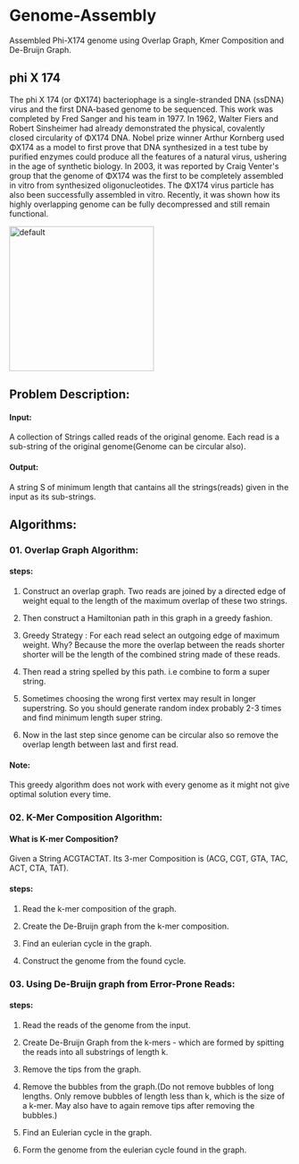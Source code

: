 # Genome-Assembly

Assembled Phi-X174 genome using Overlap Graph, Kmer Composition and De-Bruijn Graph.

## phi X 174

The phi X 174 (or ΦX174) bacteriophage is a single-stranded DNA (ssDNA) virus and the first DNA-based genome to be sequenced. This work was completed by Fred Sanger and his team in 1977. In 1962, Walter Fiers and Robert Sinsheimer had already demonstrated the physical, covalently closed circularity of ΦX174 DNA. Nobel prize winner Arthur Kornberg used ΦX174 as a model to first prove that DNA synthesized in a test tube by purified enzymes could produce all the features of a natural virus, ushering in the age of synthetic biology. In 2003, it was reported by Craig Venter's group that the genome of ΦX174 was the first to be completely assembled in vitro from synthesized oligonucleotides. The ΦX174 virus particle has also been successfully assembled in vitro. Recently, it was shown how its highly overlapping genome can be fully decompressed and still remain functional.

<img width="259" alt="default" src="https://user-images.githubusercontent.com/33269462/44305606-65c2b780-a349-11e8-9ee5-ccb3e108aa3c.png">

## Problem Description:
#### Input: 
A collection of Strings called reads of the original genome. Each read is a sub-string of the original genome(Genome can be circular also).

#### Output:
A string S of minimum length that cantains all the strings(reads) given in the input as its sub-strings.


## Algorithms:
### 01. Overlap Graph Algorithm:
#### steps:
1. Construct an overlap graph. Two reads are joined by a directed edge of weight equal to the length of the maximum overlap of these two strings.

2. Then construct a Hamiltonian path in this graph in a greedy fashion.

3. Greedy Strategy : For each read select an outgoing edge of maximum weight. Why? Because the more the overlap between the reads shorter shorter will be the length of the combined string made of these reads.

4. Then read a string spelled by this path. i.e combine to form a super string.

5. Sometimes choosing the wrong first vertex may result in longer superstring. So you should generate random index probably 2-3 times and find minimum length super string.

6. Now in the last step since genome can be circular also so remove the overlap length between last and first read.

#### Note: 
This greedy algorithm does not work with every genome as it might not give optimal solution every time.

### 02. K-Mer Composition Algorithm:
#### What is K-mer Composition?
Given a String ACGTACTAT. Its 3-mer Composition is (ACG, CGT, GTA, TAC, ACT, CTA, TAT).

#### steps:
1. Read the k-mer composition of the graph.

2. Create the De-Bruijn graph from the k-mer composition.

3. Find an eulerian cycle in the graph.

4. Construct the genome from the found cycle.

### 03. Using De-Bruijn graph from Error-Prone Reads:
#### steps:
1. Read the reads of the genome from the input.

2. Create De-Bruijn Graph from the k-mers - which are formed by spitting the reads into all substrings of length k.

3. Remove the tips from the graph.

4. Remove the bubbles from the graph.(Do not remove bubbles of long lengths. Only remove bubbles of length less than k, which is the size of a k-mer. May also have to again remove tips after removing the bubbles.)

5. Find an Eulerian cycle in the graph.

6. Form the genome from the eulerian cycle found in the graph.